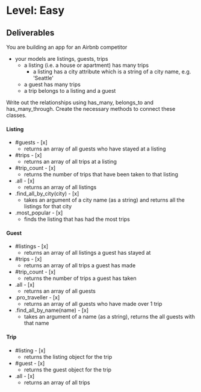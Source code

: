 # Level: Easy

## Deliverables
You are building an app for an Airbnb competitor
- your models are listings, guests, trips
  - a listing (i.e. a house or apartment) has many trips
    - a listing has a city attribute which is a string of a city name, e.g. 'Seattle'
  - a guest has many trips
  - a trip belongs to a listing and a guest

Write out the relationships using has_many, belongs_to and has_many_through. Create the necessary methods to connect these classes.

#### Listing
- #guests - [x]
  - returns an array of all guests who have stayed at a listing
- #trips - [x]
  - returns an array of all trips at a listing
- #trip_count - [x]
  - returns the number of trips that have been taken to that listing
- .all - [x]
  - returns an array of all listings
- .find_all_by_city(city) - [x]
  - takes an argument of a city name (as a string) and returns all the listings for that city
- .most_popular - [x]
  - finds the listing that has had the most trips

#### Guest
- #listings - [x]
  - returns an array of all listings a guest has stayed at
- #trips - [x]
  - returns an array of all trips a guest has made
- #trip_count - [x]
  - returns the number of trips a guest has taken
- .all - [x]
  - returns an array of all guests
- .pro_traveller - [x]
  - returns an array of all guests who have made over 1 trip
- .find_all_by_name(name) - [x]
  - takes an argument of a name (as a string), returns the all guests with that name

#### Trip
- #listing - [x]
  - returns the listing object for the trip
- #guest - [x]
  - returns the guest object for the trip
- .all - [x]
  - returns an array of all trips
